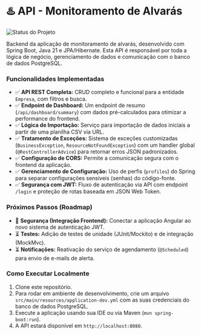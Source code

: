 # ♨️ API - Monitoramento de Alvarás

![Status do Projeto](https://img.shields.io/badge/status-em--desenvolvimento-yellow)

Backend da aplicação de monitoramento de alvarás, desenvolvido com Spring Boot, Java 21 e JPA/Hibernate. Esta API é responsável por toda a lógica de negócio, gerenciamento de dados e comunicação com o banco de dados PostgreSQL.

### Funcionalidades Implementadas
- ✅ **API REST Completa:** CRUD completo e funcional para a entidade `Empresa`, com filtros e busca.
- ✅ **Endpoint de Dashboard:** Um endpoint de resumo (`/api/dashboard/summary`) com dados pré-calculados para otimizar a performance do frontend.
- ✅ **Lógica de Importação:** Serviço para importação de dados iniciais a partir de uma planilha CSV via URL.
- ✅ **Tratamento de Exceções:** Sistema de exceções customizadas (`BusinessException`, `ResourceNotFoundException`) com um handler global (`@RestControllerAdvice`) para retornar erros JSON padronizados.
- ✅ **Configuração de CORS:** Permite a comunicação segura com o frontend da aplicação.
- ✅ **Gerenciamento de Configuração:** Uso de perfis (`profiles`) do Spring para separar configurações sensíveis (senhas) do código-fonte.
- ✅ **Segurança com JWT:** Fluxo de autenticação via API com endpoint `/login` e proteção de rotas baseada em JSON Web Token.

### Próximos Passos (Roadmap)
- 🚧 **Segurança (Integração Frontend):** Conectar a aplicação Angular ao novo sistema de autenticação JWT.
- ⏳ **Testes:** Adição de testes de unidade (JUnit/Mockito) e de integração (MockMvc).
- ⏳ **Notificações:** Reativação do serviço de agendamento (`@Scheduled`) para envio de e-mails de alerta.

### Como Executar Localmente
1.  Clone este repositório.
2.  Para rodar em ambiente de desenvolvimento, crie um arquivo `src/main/resources/application-dev.yml` com as suas credenciais do banco de dados PostgreSQL.
3.  Execute a aplicação usando sua IDE ou via Maven (`mvn spring-boot:run`).
4.  A API estará disponível em `http://localhost:8080`.